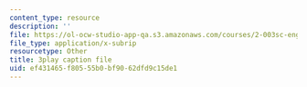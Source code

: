 ```yaml
---
content_type: resource
description: ''
file: https://ol-ocw-studio-app-qa.s3.amazonaws.com/courses/2-003sc-engineering-dynamics-fall-2011/ef431465f80555b0bf9062dfd9c15de1_Fo-Y6kEMURk.vtt
file_type: application/x-subrip
resourcetype: Other
title: 3play caption file
uid: ef431465-f805-55b0-bf90-62dfd9c15de1
---
```

